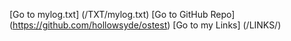 [Go to mylog.txt] (/TXT/mylog.txt)
[Go to GitHub Repo] (https://github.com/hollowsyde/ostest)
[Go to my Links] (/LINKS/)
